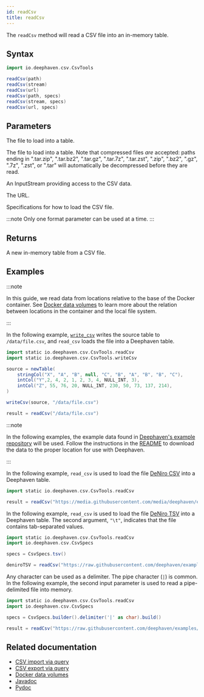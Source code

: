 ```yaml
---
id: readCsv
title: readCsv
---
```


The `readCsv` method will read a CSV file into an in-memory table.

## Syntax

```groovy skip-test
import io.deephaven.csv.CsvTools

readCsv(path)
readCsv(stream)
readCsv(url)
readCsv(path, specs)
readCsv(stream, specs)
readCsv(url, specs)
```

## Parameters

<ParamTable>
<Param name="path" type="String">

The file to load into a table.

</Param>
<Param name="path" type="Path">

The file to load into a table. Note that compressed files _are_ accepted: paths ending in ".tar.zip", ".tar.bz2", ".tar.gz", ".tar.7z", ".tar.zst", ".zip", ".bz2", ".gz", ".7z", ".zst", or ".tar" will automatically be decompressed before they are read.

</Param>
<Param name="stream" type="InputStream">

An InputStream providing access to the CSV data.

</Param>
<Param name="url" type="URL">

The URL.

</Param>

<Param name="specs" type="io.deephaven.csv.CsvSpecs">

Specifications for how to load the CSV file.

</Param>
</ParamTable>

:::note
Only one format parameter can be used at a time.
:::

## Returns

A new in-memory table from a CSV file.

## Examples

:::note

In this guide, we read data from locations relative to the base of the Docker container. See [Docker data volumes](../../../conceptual/docker-data-volumes.md) to learn more about the relation between locations in the container and the local file system.

:::

In the following example, [`write_csv`](./writeCsv.md) writes the source table to `/data/file.csv`, and `read_csv` loads the file into a Deephaven table.

```groovy order=source,result
import static io.deephaven.csv.CsvTools.readCsv
import static io.deephaven.csv.CsvTools.writeCsv

source = newTable(
    stringCol("X", "A", "B", null, "C", "B", "A", "B", "B", "C"),
    intCol("Y",2, 4, 2, 1, 2, 3, 4, NULL_INT, 3),
    intCol("Z", 55, 76, 20, NULL_INT, 230, 50, 73, 137, 214),
)

writeCsv(source, "/data/file.csv")

result = readCsv("/data/file.csv")
```

:::note

In the following examples, the example data found in [Deephaven's example repository](https://github.com/deephaven/examples) will be used. Follow the instructions in the [README](https://github.com/deephaven/examples/blob/main/README.md) to download the data to the proper location for use with Deephaven.

:::

In the following example, `read_csv` is used to load the file [DeNiro CSV](https://media.githubusercontent.com/media/deephaven/examples/main/DeNiro/csv/deniro.csv) into a Deephaven table.

```groovy
import static io.deephaven.csv.CsvTools.readCsv

result = readCsv("https://media.githubusercontent.com/media/deephaven/examples/main/DeNiro/csv/deniro.csv")
```

In the following example, `read_csv` is used to load the file [DeNiro TSV](https://raw.githubusercontent.com/deephaven/examples/main/DeNiro/csv/deniro.tsv) into a Deephaven table. The second argument, `"\t"`, indicates that the file contains tab-separated values.

```groovy
import static io.deephaven.csv.CsvTools.readCsv
import io.deephaven.csv.CsvSpecs

specs = CsvSpecs.tsv()

deniroTSV = readCsv("https://raw.githubusercontent.com/deephaven/examples/main/DeNiro/csv/deniro.tsv", specs)
```

Any character can be used as a delimiter. The pipe character (`|`) is common. In the following example, the second input parameter is used to read a pipe-delimited file into memory.

```groovy
import static io.deephaven.csv.CsvTools.readCsv
import io.deephaven.csv.CsvSpecs

specs = CsvSpecs.builder().delimiter('|' as char).build()

result = readCsv("https://raw.githubusercontent.com/deephaven/examples/main/DeNiro/csv/deniro.psv", specs)
```

## Related documentation

- [CSV import via query](../../../how-to-guides/csv-import.md)
- [CSV export via query](../../../how-to-guides/csv-export.md)
- [Docker data volumes](../../../conceptual/docker-data-volumes.md)
- [Javadoc](<https://deephaven.io/core/javadoc/io/deephaven/csv/CsvTools.html#readCsv(java.nio.file.Path)>)
- [Pydoc](http://deephaven.io/core/pydoc/code/deephaven.TableTools.html?highlight=writecsv#deephaven.TableTools.readCsv)
